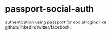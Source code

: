 # passport-social-auth
authentication using passport for social logins like github/linkedin/twitter/facebook.
